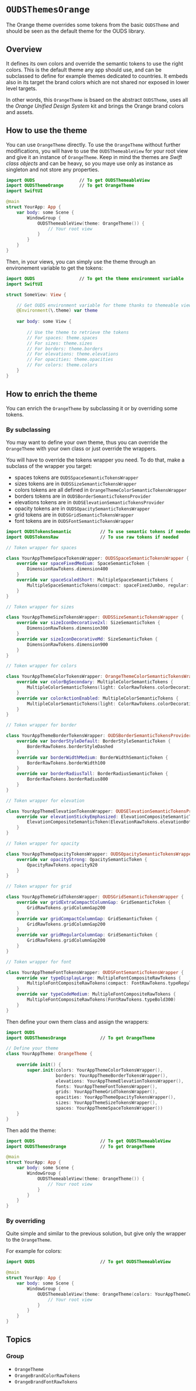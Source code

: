 # ``OUDSThemesOrange``

The Orange theme overrides some tokens from the basic `OUDSTheme` and should be seen as the default theme for the OUDS library.

## Overview

It defines its own colors and override the semantic tokens to use the right colors.
This is the default theme any app should use, and can be subclassed to define for example themes dedicated to countries.
It embeds also in its target the brand colors which are not shared nor exposed in lower level targets.

In other words, this ``OrangeTheme`` is bsaed on the abstract `OUDSTheme`, uses all the *Orange Unified Design System* kit and brings the Orange brand colors and assets.

## How to use the theme

You can use ``OrangeTheme`` directly. To use the ``OrangeTheme`` without further modifications, you will have to use the `OUDSThemeableView` for your root view and give it an instance of ``OrangeTheme``. Keep in mind the themes are *Swift class objects* and can be heavy, so you maye use only as instance as singleton and not store any properties.

```swift
import OUDS                 // To get OUDSThemeableView
import OUDSThemeOrange      // To get OrangeTheme
import SwiftUI

@main
struct YourApp: App {
    var body: some Scene {
        WindowGroup {
            OUDSThemeableView(theme: OrangeTheme()) {
                // Your root view
            }
        }
    }
}
```

Then, in your views, you can simply use the theme through an environement variable to get the tokens:

```swift
import OUDS                 // To get the theme environment variable
import SwiftUI

struct SomeView: View {

    // Get OUDS environment variable for theme thanks to themeable view
    @Environment(\.theme) var theme
    
    var body: some View {
        
        // Use the theme to retrieve the tokens
        // For spaces: theme.spaces
        // For sizes: theme.sizes
        // For borders: theme.borders
        // For elevations: theme.elevations
        // For opacities: theme.opacities
        // For colors: theme.colors
    }
}

```

## How to enrich the theme

You can enrich the ``OrangeTheme`` by subclassing it or by overriding some tokens.

### By subclassing

You may want to define your own theme, thus you can override the ``OrangeTheme`` with your own class or just override the wrappers.

You will have to override the tokens wrapper you need. To do that, make a subclass of the wrapper you target:
- spaces tokens are `OUDSSpaceSemanticTokensWrapper`
- sizes tokens are in `OUDSSizeSemanticTokensWrapper`
- colors tokens are all defined in `OrangeThemeColorSemanticTokensWrapper`
- borders tokens are in `OUDSBorderSemanticTokensProvider`
- elevations tokens are in `OUDSElevationSemanticTokensProvider`
- opacity tokens are in `OUDSOpacitySemanticTokensWrapper`
- grid tokens are in `OUDSGridSemanticTokensWrapper`
- font tokens are in `OUDSFontSemanticTokensWrapper`

```swift
import OUDSTokensSemantic           // To use semantic tokens if needed
import OUDSTokensRaw                // To use raw tokens if needed

// Token wrapper for spaces

class YourAppThemeSpaceTokensWrapper: OUDSSpaceSemanticTokensWrapper {
    override var spaceFixedMedium: SpaceSemanticToken {
        DimensionRawTokens.dimension400
    }
    override var spaceScaledShort: MultipleSpaceSemanticTokens {
        MultipleSpaceSemanticTokens(compact: spaceFixedJumbo, regular: spaceFixedJumbo)
    }
}

// Token wrapper for sizes

class YourAppThemeSizeTokensWrapper: OUDSSizeSemanticTokensWrapper {
    override var sizeIconDecorative2xl: SizeSemanticToken {
        DimensionRawTokens.dimension300
    }
    override var sizeIconDecorativeMd: SizeSemanticToken {
        DimensionRawTokens.dimension900
    }
}

// Token wrapper for colors

class YourAppThemeColorTokensWrapper: OrangeThemeColorSemanticTokensWrapper {
    override var colorBgSecondary: MultipleColorSemanticTokens {
        MultipleColorSemanticTokens(light: ColorRawTokens.colorDecorativeAmber500, dark: OrangeBrandColorRawTokens.colorOrange900)
    }
    override var colorActionEnabled: MultipleColorSemanticTokens {
        MultipleColorSemanticTokens(light: ColorRawTokens.colorDecorativeShockingPink100, dark: ColorRawTokens.colorFunctionalScarlet600)
    }
}

// Token wrapper for border

class YourAppThemeBorderTokensWrapper: OUDSBorderSemanticTokensProvider {
    override var borderStyleDefault: BorderStyleSemanticToken {
        BorderRawTokens.borderStyleDashed
    }
    override var borderWidthMedium: BorderWidthSemanticToken {
        BorderRawTokens.borderWidth100
    }
    override var borderRadiusTall: BorderRadiusSemanticToken {
        BorderRawTokens.borderRadius800
    }
}

// Token wrapper for elevation

class YourAppThemeElevationTokensWrapper: OUDSElevationSemanticTokensProvider {
    override var elevationStickyEmphasized: ElevationCompositeSemanticToken {
        ElevationCompositeSemanticToken(ElevationRawTokens.elevationBottom_4_600)
    }
}

// Token wrapper for opacity

class YourAppThemeOpacityTokensWrapper: OUDSOpacitySemanticTokensWrapper {
    override var opacityStrong: OpacitySemanticToken {
        OpacityRawTokens.opacity920
    }
}

// Token wrapper for grid

class YourAppThemeGridTokensWrapper: OUDSGridSemanticTokensWrapper {
    override var gridExtraCompactColumnGap: GridSemanticToken {
        GridRawTokens.gridColumnGap200
    }
    override var gridCompactColumnGap: GridSemanticToken {
        GridRawTokens.gridColumnGap200
    }
    override var gridRegularColumnGap: GridSemanticToken {
        GridRawTokens.gridColumnGap200
    }
}

// Token wrapper for font

class YourAppThemeFontTokensWrapper: OUDSFontSemanticTokensWrapper {
    override var typeDisplayLarge: MultipleFontCompositeRawTokens {
        MultipleFontCompositeRawTokens(compact: FontRawTokens.typeRegular150, regular: FontRawTokens.typeRegular150)
    }
    override var typeCodeMedium: MultipleFontCompositeRawTokens {
        MultipleFontCompositeRawTokens(FontRawTokens.typeBold300)
    }
}
```

Then define your own them class and assign the wrappers:

```swift
import OUDS
import OUDSThemesOrange             // To get OrangeTheme

// Define your theme
class YourAppTheme: OrangeTheme {
    
    override init() {
        super.init(colors: YourAppThemeColorTokensWrapper(),
                   borders: YourAppThemeBorderTokensWrapper(),
                   elevations: YourAppThemeElevationTokensWrapper(),
                   fonts: YourAppThemeFontTokensWrapper(),
                   grids: YourAppThemeGridTokensWrapper(),
                   opacities: YourAppThemeOpacityTokensWrapper(),
                   sizes: YourAppThemeSizeTokensWrapper(),
                   spaces: YourAppThemeSpaceTokensWrapper())
    }
}
```

Then add the theme:

```swift
import OUDS                         // To get OUDSThemeableView
import OUDSThemesOrange             // To get OrangeTheme

@main
struct YourApp: App {
    var body: some Scene {
        WindowGroup {
            OUDSThemeableView(theme: OrangeTheme()) {
                // Your root view
            }
        }
    }
}
```

### By overriding

Quite simple and similar to the previous solution, but give only the wrapper to the ``OrangeTheme``.

For example for colors:

```swift
import OUDS                         // To get OUDSThemeableView

@main
struct YourApp: App {
    var body: some Scene {
        WindowGroup {
            OUDSThemeableView(theme: OrangeTheme(colors: YourAppThemeColorTokensWrapper())) {
                // Your root view
            }
        }
    }
}
```

## Topics

### Group

- ``OrangeTheme``
- ``OrangeBrandColorRawTokens``
- ``OrangeBrandFontRawTokens``
